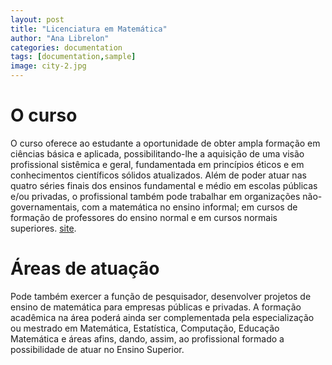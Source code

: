 ```yaml
---
layout: post
title: "Licenciatura em Matemática"
author: "Ana Librelon"
categories: documentation
tags: [documentation,sample]
image: city-2.jpg
---
```


# O curso

O curso oferece ao estudante a oportunidade de obter ampla formação em ciências básica e aplicada, possibilitando-lhe a aquisição de uma visão profissional sistêmica e geral, fundamentada em princípios éticos e em conhecimentos científicos sólidos atualizados. Além de poder atuar nas quatro séries finais dos ensinos fundamental e médio em escolas públicas e/ou privadas, o profissional também pode trabalhar em organizações não-governamentais, com a matemática no ensino informal; em cursos de formação de professores do ensino normal e em cursos normais superiores. [site](http://www.mat.caf.ufv.br/?page_id=5).

# Áreas de atuação

Pode também exercer a função de pesquisador, desenvolver projetos de ensino de matemática para empresas públicas e privadas. A formação acadêmica na área poderá ainda ser complementada pela especialização ou mestrado em Matemática, Estatística, Computação, Educação Matemática e áreas afins, dando, assim, ao profissional formado a possibilidade de atuar no Ensino Superior.

